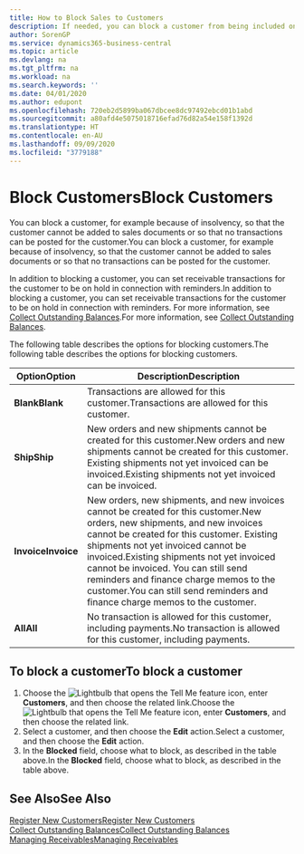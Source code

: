 ```yaml
---
title: How to Block Sales to Customers
description: If needed, you can block a customer from being included on sales documents and other sales transactions.
author: SorenGP
ms.service: dynamics365-business-central
ms.topic: article
ms.devlang: na
ms.tgt_pltfrm: na
ms.workload: na
ms.search.keywords: ''
ms.date: 04/01/2020
ms.author: edupont
ms.openlocfilehash: 720eb2d5899ba067dbcee8dc97492ebcd01b1abd
ms.sourcegitcommit: a80afd4e5075018716efad76d82a54e158f1392d
ms.translationtype: HT
ms.contentlocale: en-AU
ms.lasthandoff: 09/09/2020
ms.locfileid: "3779188"
---
```

# <a name="block-customers"></a><span data-ttu-id="07747-103">Block Customers</span><span class="sxs-lookup"><span data-stu-id="07747-103">Block Customers</span></span>
<span data-ttu-id="07747-104">You can block a customer, for example because of insolvency, so that the customer cannot be added to sales documents or so that no transactions can be posted for the customer.</span><span class="sxs-lookup"><span data-stu-id="07747-104">You can block a customer, for example because of insolvency, so that the customer cannot be added to sales documents or so that no transactions can be posted for the customer.</span></span>

<span data-ttu-id="07747-105">In addition to blocking a customer, you can set receivable transactions for the customer to be on hold in connection with reminders.</span><span class="sxs-lookup"><span data-stu-id="07747-105">In addition to blocking a customer, you can set receivable transactions for the customer to be on hold in connection with reminders.</span></span> <span data-ttu-id="07747-106">For more information, see [Collect Outstanding Balances](receivables-collect-outstanding-balances.md).</span><span class="sxs-lookup"><span data-stu-id="07747-106">For more information, see [Collect Outstanding Balances](receivables-collect-outstanding-balances.md).</span></span>   

<span data-ttu-id="07747-107">The following table describes the options for blocking customers.</span><span class="sxs-lookup"><span data-stu-id="07747-107">The following table describes the options for blocking customers.</span></span>  

|<span data-ttu-id="07747-108">Option</span><span class="sxs-lookup"><span data-stu-id="07747-108">Option</span></span>|<span data-ttu-id="07747-109">Description</span><span class="sxs-lookup"><span data-stu-id="07747-109">Description</span></span>|  
|--------------------|------------|  
|<span data-ttu-id="07747-110">**Blank**</span><span class="sxs-lookup"><span data-stu-id="07747-110">**Blank**</span></span>|<span data-ttu-id="07747-111">Transactions are allowed for this customer.</span><span class="sxs-lookup"><span data-stu-id="07747-111">Transactions are allowed for this customer.</span></span>|
|<span data-ttu-id="07747-112">**Ship**</span><span class="sxs-lookup"><span data-stu-id="07747-112">**Ship**</span></span>|<span data-ttu-id="07747-113">New orders and new shipments cannot be created for this customer.</span><span class="sxs-lookup"><span data-stu-id="07747-113">New orders and new shipments cannot be created for this customer.</span></span> <span data-ttu-id="07747-114">Existing shipments not yet invoiced can be invoiced.</span><span class="sxs-lookup"><span data-stu-id="07747-114">Existing shipments not yet invoiced can be invoiced.</span></span>|  
|<span data-ttu-id="07747-115">**Invoice**</span><span class="sxs-lookup"><span data-stu-id="07747-115">**Invoice**</span></span>|<span data-ttu-id="07747-116">New orders, new shipments, and new invoices cannot be created for this customer.</span><span class="sxs-lookup"><span data-stu-id="07747-116">New orders, new shipments, and new invoices cannot be created for this customer.</span></span> <span data-ttu-id="07747-117">Existing shipments not yet invoiced cannot be invoiced.</span><span class="sxs-lookup"><span data-stu-id="07747-117">Existing shipments not yet invoiced cannot be invoiced.</span></span> <span data-ttu-id="07747-118">You can still send reminders and finance charge memos to the customer.</span><span class="sxs-lookup"><span data-stu-id="07747-118">You can still send reminders and finance charge memos to the customer.</span></span>|  
|<span data-ttu-id="07747-119">**All**</span><span class="sxs-lookup"><span data-stu-id="07747-119">**All**</span></span>|<span data-ttu-id="07747-120">No transaction is allowed for this customer, including payments.</span><span class="sxs-lookup"><span data-stu-id="07747-120">No transaction is allowed for this customer, including payments.</span></span>|  

## <a name="to-block-a-customer"></a><span data-ttu-id="07747-121">To block a customer</span><span class="sxs-lookup"><span data-stu-id="07747-121">To block a customer</span></span>  
1. <span data-ttu-id="07747-122">Choose the ![Lightbulb that opens the Tell Me feature](media/ui-search/search_small.png "Tell me what you want to do") icon, enter **Customers**, and then choose the related link.</span><span class="sxs-lookup"><span data-stu-id="07747-122">Choose the ![Lightbulb that opens the Tell Me feature](media/ui-search/search_small.png "Tell me what you want to do") icon, enter **Customers**, and then choose the related link.</span></span>
2. <span data-ttu-id="07747-123">Select a customer, and then choose the **Edit** action.</span><span class="sxs-lookup"><span data-stu-id="07747-123">Select a customer, and then choose the **Edit** action.</span></span>
3. <span data-ttu-id="07747-124">In the **Blocked** field, choose what to block, as described in the table above.</span><span class="sxs-lookup"><span data-stu-id="07747-124">In the **Blocked** field, choose what to block, as described in the table above.</span></span>

## <a name="see-also"></a><span data-ttu-id="07747-125">See Also</span><span class="sxs-lookup"><span data-stu-id="07747-125">See Also</span></span>  
[<span data-ttu-id="07747-126">Register New Customers</span><span class="sxs-lookup"><span data-stu-id="07747-126">Register New Customers</span></span>](sales-how-register-new-customers.md)  
[<span data-ttu-id="07747-127">Collect Outstanding Balances</span><span class="sxs-lookup"><span data-stu-id="07747-127">Collect Outstanding Balances</span></span>](receivables-collect-outstanding-balances.md)  
[<span data-ttu-id="07747-128">Managing Receivables</span><span class="sxs-lookup"><span data-stu-id="07747-128">Managing Receivables</span></span>](receivables-manage-receivables.md)  
